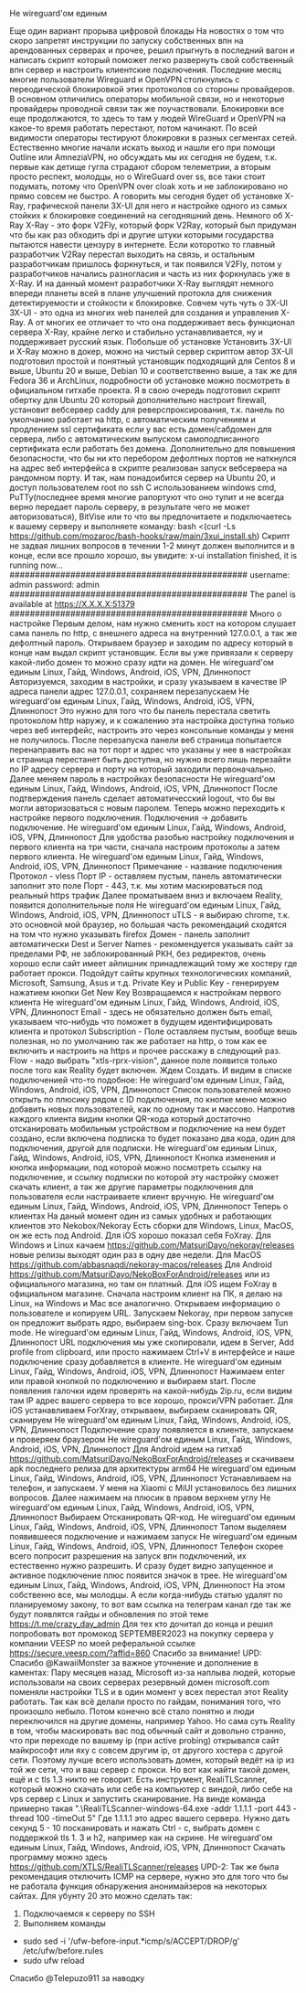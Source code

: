 Не wireguard'ом единым⁠⁠

Еще один вариант прорыва цифровой блокады
На новостях о том что скоро запретят инструкции по запуску собственных впн на арендованных серверах и прочее, решил прыгнуть в последний вагон и написать скрипт который поможет легко развернуть свой собственный впн сервер и настроить клиентские подключения.
Последние месяц многие пользователи Wireguard и OpenVPN столкнулись с переодической блокировкой этих протоколов со стороны провайдеров. В основном отличились операторы мобильной связи, но и некоторые провайдеры проводной связи так же поучаствовали. Блокировки все еще продолжаются, то здесь то там у людей WireGuard и OpenVPN на какое-то время работать перестают, потом начинают. По всей видимости операторы тестируют блокировки в разных сегментах сетей.
Естественно многие начали искать выход и нашли его при помощи Outline или AmneziaVPN, но обсуждать мы их сегодня не будем, т.к. первые как детище гугла страдают сбором телеметрии, а вторым просто респект, молодцы, но о WireGuard over ss, все таки стоит подумать, потому что OpenVPN over cloak хоть и не заблокировано но прямо совсем не быстро.
А говорить мы сегодня будет об установке X-Ray, графической панели 3X-UI для него и настройке одного из самых стойких к блокировке соединений на сегодняшний день.
Немного об X-Ray
X-Ray - это форк V2Fly, который форк V2Ray, который был придуман что бы как раз обходить dpi и другие штуки которыми государства пытаются навести цензуру в интернете. Если которотко то главный разработчик V2Ray перестал выходить на связь, и остальным разработчикам пришлось форкнуться, и так появился V2Fly, потом у разработчиков начались разногласия и часть из них форкнулась уже в X-Ray. И на данный момент разработчики X-Ray выглядят немного впереди планеты всей в плане улучшений протокла для снижения детектируемости и стойкости к блокировке.
Совчем чуть чуть о 3X-UI
3X-UI - это одна из многих web панелей для создания и управления X-Ray. А от многих ее отличает то что она поддерживает весь функционал сервера X-Ray, крайне легко и стабильно устанавливается, ну и поддерживает русский язык.
Побольше об установке
Установить 3X-UI и X-Ray можно в докер, можно на чистый сервер скриптом автор 3X-UI подготовил простой и понятный установщик подходящий для Centos 8 и выше, Ubuntu 20 и выше, Debian 10 и соответственно выше, а так же для Fedora 36 и ArchLinux, подробности об установке можно посмотреть в официальном гитхабе проекта.
Я в свою очередь подготовил скрипт обертку для Ubuntu 20 который дополнительно настроит firewall, установит вебсервер caddy для реверспроксирования, т.к. панель по умолчанию работает на http, с автоматическим получением и продлением ssl сертификата если у вас есть домен/сабдомен для сервера, либо с автоматическим выпуском самоподписанного сертификата если работать без домена. Дополнительно для повышения безопасности, что бы ни кто перебором дефолтных портов не наткнулся на адрес веб интерфейса в скрипте реализован запуск вебсервера на рандомном порту.
И так, нам понадоибится сервер на Ubuntu 20, и доступ пользователем root по ssh
С использованием windows cmd, PuTTy(последнее время многие рапортуют что оно тупит и не всегда верно передает пароль серверу, в результате чего не может авторизоваться), BitVise или то что вы предпочитаете и подключаетесь к вашему серверу и выполняете команду:
bash <(curl -Ls https://github.com/mozaroc/bash-hooks/raw/main/3xui_install.sh)
Скрипт не задвая лишних вопросов в течении 1-2 минут должен выполнится и в конце, если все прошло хорошо, вы увидите:
x-ui installation finished, it is running now...
###############################################
username: admin
password: admin
###############################################
The panel is available at https://X.X.X.X:51379
###############################################
Много о настройке
Первым делом, нам нужно сменить хост на котором слушает сама панель по http, с внешнего адреса на внутренний 127.0.0.1, а так же дефолтный пароль.
Открываем браузер и заходим по адресу который в конце нам выдал скрипт установщик. Если вы уже привязали к серверу какой-либо домен то можно сразу идти на домен.
Не wireguard'ом единым Linux, Гайд, Windows, Android, iOS, VPN, Длиннопост
Авторизуемся, заходим в настройки, и сразу указываем в качестве IP адреса панели адрес 127.0.0.1, сохраняем перезапускаем
Не wireguard'ом единым Linux, Гайд, Windows, Android, iOS, VPN, Длиннопост
Это нужно для того что бы панель перестала светить протоколом http наружу, и к сожалению эта настройка доступна только через веб интерфейс, настроить это через консольные команды у меня не получилось.
После перезапуска панели веб страница попытается перенаправить вас на тот порт и адрес что указаны у нее в настройках и страница перестанет быть доступна, но нужно всего лишь перезайти по IP адресу сервера и порту на который заходили первоначально.
Далее меняем пароль в настройках безопасности
Не wireguard'ом единым Linux, Гайд, Windows, Android, iOS, VPN, Длиннопост
После подтверждения панель сделает автоматичесский logout, что бы вы могли авторизоваться с новым паролем.
Теперь можно переходить к настройке первого подключения. Подключения -> добавить подключение.
Не wireguard'ом единым Linux, Гайд, Windows, Android, iOS, VPN, Длиннопост
Для удобства разобью настройку подключения и первого клиента на три части, сначала настроим протоколы а затем первого клиента.
Не wireguard'ом единым Linux, Гайд, Windows, Android, iOS, VPN, Длиннопост
Примечание - название подключения
Протокол - vless
Порт IP - оставляем пустым, панель автоматически заполнит это поле
Порт - 443, т.к. мы хотим маскироваться под реальный https трафик
Далее проматываем вниз и включаем Reality, появится дополнительные поля
Не wireguard'ом единым Linux, Гайд, Windows, Android, iOS, VPN, Длиннопост
uTLS - я выбираю chrome, т.к. это основной мой браузер, но большая часть рекомендаций сходятся на том что нужно указывать firefox
Домен - панель заполнит автоматически
Dest и Server Names - рекомендуется указывать сайт за пределами РФ, не заблокированный РКН, без редиректов, очень хорошо если сайт имеет айпишник принадлежащий тому же хостеру где работает прокси. Подойдут сайты крупных технологических компаний, Microsoft, Samsung, Asus и т.д.
Private Key и Public Key - генерируем нажатием кнопки Get New Key
Возвращаемся к настройкам первого клиента
Не wireguard'ом единым Linux, Гайд, Windows, Android, iOS, VPN, Длиннопост
Email - здесь не обязательно должен быть email, указываем что-нибудь что поможет в будущем идентифицировать клиента и протокол
Subscription - Поле оставляем пустым, вообще вешь полезная, но по умолчанию так же работает на http, о том как ее включить и настроить на https и прочее расскажу в следующий раз.
Flow - надо выбрать "xtls-rprx-vision", данное поле появится только после того как Reality будет включен.
Ждем Создать. И видим в списке подключенией что-то подобное:
Не wireguard'ом единым Linux, Гайд, Windows, Android, iOS, VPN, Длиннопост
Список пользователей можно открыть по плюсику рядом с ID подключения, по кнопке меню можно добавить новых пользователей, как по одному так и массово.
Напротив каждого клиента видим кнопки QR-кода который достаточно отсканировать мобильным устройством и подключение на нем будет создано, если включена подписка то будет показано два кода, один для подключения, другой для подписки.
Не wireguard'ом единым Linux, Гайд, Windows, Android, iOS, VPN, Длиннопост
Кнопка изменения и кнопка информации, под которой можно посмотреть ссылку на подключение, и ссылку подписки по которой эту настройку сможет скачать клиент, а так же другие параметры подключения для пользователя если настраиваете клиент вручную.
Не wireguard'ом единым Linux, Гайд, Windows, Android, iOS, VPN, Длиннопост
Теперь о клиентах
На даный момент один из самых удобных и работающих клиентов это Nekobox/Nekoray
Есть сборки для Windows, Linux, MacOS, он же есть под Android.
Для iOS хорошо показал себя FoXray.
Для Windows и Linux качаем https://github.com/MatsuriDayo/nekoray/releases новые релизы выходят один раз в одну две недели.
Для MacOS https://github.com/abbasnaqdi/nekoray-macos/releases
Для Android https://github.com/MatsuriDayo/NekoBoxForAndroid/releases или из официального магазина, но там он платный.
Для iOS ищем FoXray в официальном магазине.
Сначала настроим клиент на ПК, я делаю на Linux, на Windows и Mac все аналогично.
Открываем информацию о пользователе и копируем URL. Запускаем Nekoray, при первом запуске он предложит выбрать ядро, выбираем sing-box. Сразу включаем Tun mode.
Не wireguard'ом единым Linux, Гайд, Windows, Android, iOS, VPN, Длиннопост
URL подключения мы уже скопировали, идем в Server, Add profile from clipboard, или просто нажимаем Ctrl+V в интерфейсе и наше подключение сразу добавляется в клиенте.
Не wireguard'ом единым Linux, Гайд, Windows, Android, iOS, VPN, Длиннопост
Нажимаем enter или правой кнопкой по подключению и выбираем start. После появления галочки идем проверять на какой-нибудь 2ip.ru, если видим там IP адрес вашего сервера то все хорошо, прокси/VPN работает.
Для iOS устанавливаем ForXray, открываем, выбираем сканировать QR, сканируем
Не wireguard'ом единым Linux, Гайд, Windows, Android, iOS, VPN, Длиннопост
Подключение сразу появляется в клиенте, запускаем и проверяем браузером
Не wireguard'ом единым Linux, Гайд, Windows, Android, iOS, VPN, Длиннопост
Для Android идем на гитхаб https://github.com/MatsuriDayo/NekoBoxForAndroid/releases и скачиваем apk последнего релиза для архитектуры arm64
Не wireguard'ом единым Linux, Гайд, Windows, Android, iOS, VPN, Длиннопост
Устанавливаем на телефон, и запускаем. У меня на Xiaomi с MiUI установилось без лишних вопросов. Далее нажимаем на плюсик в правом верхнем углу
Не wireguard'ом единым Linux, Гайд, Windows, Android, iOS, VPN, Длиннопост
Выбираем Отсканировать QR-код.
Не wireguard'ом единым Linux, Гайд, Windows, Android, iOS, VPN, Длиннопост
Тапом выделяем появившееся подключение и нажимаем запуск
Не wireguard'ом единым Linux, Гайд, Windows, Android, iOS, VPN, Длиннопост
Телефон скорее всего попросит разрешения на запуск впн подключений, их естественно нужно разрешить. И сразу будет видно запущенное и активное подключение плюс появится значок в трее.
Не wireguard'ом единым Linux, Гайд, Windows, Android, iOS, VPN, Длиннопост
На этом собственно все, мы молодцы.
А если когда-нибудь статью удалят по планируемому закону, то вот вам ссылка на телеграм канал где так же будут появлятся гайды и обновления по этой теме
https://t.me/crazy_day_admin
Для тех кто дочитал до конца и решил попробовать вот промокод SEPTEMBER2023 на покупку сервера у компании VEESP по моей реферальной ссылке https://secure.veesp.com/?affid=860
Спасибо за внимание!
UPD:
Спасибо @KawaiiMonster за важное уточнение и дополнение в каментах:
Пару месяцев назад, Microsoft из-за наплыва людей, которые использовали на своих серверах резервный домен microsoft.com поменяли настройки TLS и в один момент у всех перестал этот Reality работать. Так как всё делали просто по гайдам, понимания того, что произошло небыло. Потом конечно всё стало понятно и люди переключился на другие домены, например Yahoo. Но сама суть Reality в том, чтобы маскировать вас под обычный сайт и довольно странно, что при переходе по вашему ip (при active probing) открывался сайт майкрософт или яху с совсем другим ip, от другого хостера с другой сети. Поэтому лучше всего использовать домен, который ведёт на ip из той же сети, что и ваш сервер с прокси. Но вот как найти такой домен, ещё и с tls 1.3 никто не говорит.
Есть инструмент,  RealiTLScanner, который можно скачать или себе на компьютер с виндой, либо себе на vps сервер с Linux и запустить сканирование. На винде команда примерно такая ".\RealiTLScanner-windows-64.exe -addr 1.1.1.1 -port 443 -thread 100 -timeOut 5"
Где 1.1.1.1 это адрес вашего сервера. Нужно дать секунд 5 - 10 посканировать и нажать Ctrl - c, выбрать домен с поддержкой tls 1. 3 и h2, например как на скрине.
Не wireguard'ом единым Linux, Гайд, Windows, Android, iOS, VPN, Длиннопост
Cкачать программу можно здесь
https://github.com/XTLS/RealiTLScanner/releases
UPD-2:
Так же была рекомендация отключить ICMP на сервере, нужно это для того что бы не работала функция обнаружения анонимайзеров на некоторых сайтах. Для убунту 20 это можно сделать так:
1. Подключаемся к серверу по SSH
2. Выполняем команды
- sudo sed -i '/ufw-before-input.*icmp/s/ACCEPT/DROP/g' /etc/ufw/before.rules
- sudo ufw reload

Спасибо @Telepuzo911 за наводку